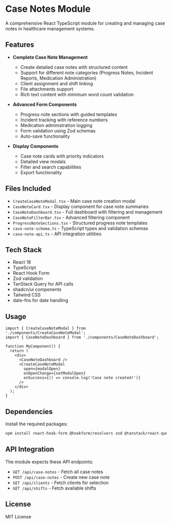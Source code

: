 # Case Notes Module

A comprehensive React TypeScript module for creating and managing case notes in healthcare management systems.

## Features

- **Complete Case Note Management**
  - Create detailed case notes with structured content
  - Support for different note categories (Progress Notes, Incident Reports, Medication Administration)
  - Client assignment and shift linking
  - File attachments support
  - Rich text content with minimum word count validation

- **Advanced Form Components**
  - Progress note sections with guided templates
  - Incident tracking with reference numbers
  - Medication administration logging
  - Form validation using Zod schemas
  - Auto-save functionality

- **Display Components**
  - Case note cards with priority indicators
  - Detailed view modals
  - Filter and search capabilities
  - Export functionality

## Files Included

- `CreateCaseNoteModal.tsx` - Main case note creation modal
- `CaseNoteCard.tsx` - Display component for case note summaries
- `CaseNoteDashboard.tsx` - Full dashboard with filtering and management
- `CaseNoteFilterBar.tsx` - Advanced filtering component
- `ProgressNoteSections.tsx` - Structured progress note templates
- `case-note-schema.ts` - TypeScript types and validation schemas
- `case-note-api.ts` - API integration utilities

## Tech Stack

- React 18
- TypeScript
- React Hook Form
- Zod validation
- TanStack Query for API calls
- shadcn/ui components
- Tailwind CSS
- date-fns for date handling

## Usage

```tsx
import { CreateCaseNoteModal } from './components/CreateCaseNoteModal';
import { CaseNoteDashboard } from './components/CaseNoteDashboard';

function MyComponent() {
  return (
    <div>
      <CaseNoteDashboard />
      <CreateCaseNoteModal 
        open={modalOpen}
        onOpenChange={setModalOpen}
        onSuccess={() => console.log('Case note created!')}
      />
    </div>
  );
}
```

## Dependencies

Install the required packages:

```bash
npm install react-hook-form @hookform/resolvers zod @tanstack/react-query date-fns
```

## API Integration

The module expects these API endpoints:
- `GET /api/case-notes` - Fetch all case notes
- `POST /api/case-notes` - Create new case note
- `GET /api/clients` - Fetch clients for selection
- `GET /api/shifts` - Fetch available shifts

## License

MIT License